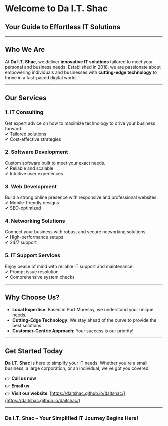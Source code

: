 # Welcome to Da I.T. Shac  
## Your Guide to Effortless IT Solutions  

---

## Who We Are  

At **Da I.T. Shac**, we deliver **innovative IT solutions** tailored to meet your personal and business needs. Established in 2018, we are passionate about empowering individuals and businesses with **cutting-edge technology** to thrive in a fast-paced digital world.  

---

## Our Services  

### 1. IT Consulting  
Get expert advice on how to maximize technology to drive your business forward.  
✔ Tailored solutions  
✔ Cost-effective strategies  

### 2. Software Development  
Custom software built to meet your exact needs.  
✔ Reliable and scalable  
✔ Intuitive user experiences  

### 3. Web Development  
Build a strong online presence with responsive and professional websites.  
✔ Mobile-friendly designs  
✔ SEO-optimized  

### 4. Networking Solutions  
Connect your business with robust and secure networking solutions.  
✔ High-performance setups  
✔ 24/7 support  

### 5. IT Support Services  
Enjoy peace of mind with reliable IT support and maintenance.  
✔ Prompt issue resolution  
✔ Comprehensive system checks  

---

## Why Choose Us?  

- **Local Expertise**: Based in Port Moresby, we understand your unique needs.  
- **Cutting-Edge Technology**: We stay ahead of the curve to provide the best solutions.  
- **Customer-Centric Approach**: Your success is our priority!  

---

## Get Started Today  

**Da I.T. Shac** is here to simplify your IT needs. Whether you're a small business, a large corporation, or an individual, we’ve got you covered!  

👉 **Call us now**   
👉 **Email us**  
👉 **Visit our website**: [https://daitshac.github.io/daitshac/](https://daitshac.github.io/daitshac/)  

---

### **Da I.T. Shac – Your Simplified IT Journey Begins Here!**
